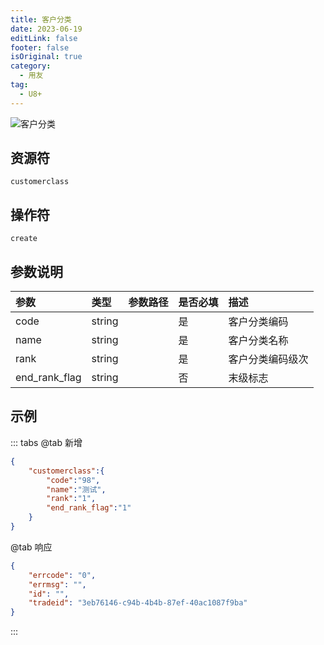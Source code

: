 ```yaml
---
title: 客户分类
date: 2023-06-19
editLink: false
footer: false
isOriginal: true
category:
  - 用友
tag:
  - U8+
---
```


![客户分类](https://nas.ilyl.life:8092/yonyou/customerclass.gif)

## 资源符

`customerclass`
  
## 操作符

`create`

## 参数说明

|参数|类型|参数路径|是否必填|描述|
|:-|:-|:-|:-|:-|
|code|string||是|客户分类编码|
|name|string||是|客户分类名称|
|rank|string||是|客户分类编码级次|
|end_rank_flag|string||否|末级标志|

## 示例

::: tabs
@tab 新增

```json
{
    "customerclass":{
        "code":"98",
        "name":"测试",
        "rank":"1",
        "end_rank_flag":"1"
    }
}
```

@tab 响应

```json
{
    "errcode": "0",
    "errmsg": "",
    "id": "",
    "tradeid": "3eb76146-c94b-4b4b-87ef-40ac1087f9ba"
}
```

:::
